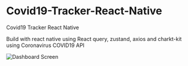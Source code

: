 # Covid19-Tracker-React-Native
Covid19 Tracker React Native

Build with react native using React query, zustand, axios and charkt-kit using Coronavirus COVID19 API

![Dashboard Screen](https://user-images.githubusercontent.com/25038442/131602999-3bd113b3-ada5-4e47-ac12-df003db48811.png)
